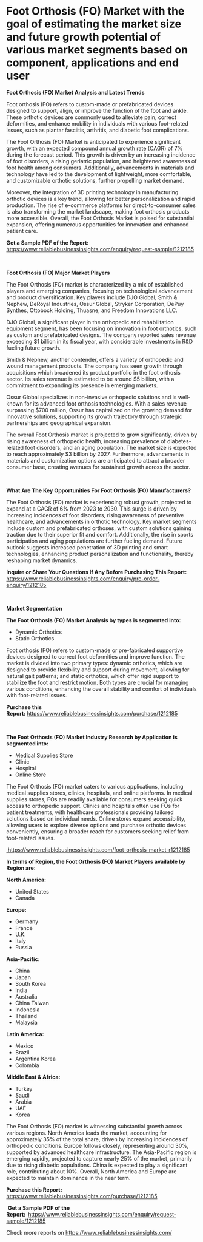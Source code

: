 <p><h1>Foot Orthosis (FO) Market with the goal of estimating the market size and future growth potential of various market segments based on component, applications and end user</h1></p><p><strong>Foot Orthosis (FO) Market Analysis and Latest Trends</strong></p>
<p><p>Foot orthosis (FO) refers to custom-made or prefabricated devices designed to support, align, or improve the function of the foot and ankle. These orthotic devices are commonly used to alleviate pain, correct deformities, and enhance mobility in individuals with various foot-related issues, such as plantar fasciitis, arthritis, and diabetic foot complications.</p><p>The Foot Orthosis (FO) Market is anticipated to experience significant growth, with an expected compound annual growth rate (CAGR) of 7% during the forecast period. This growth is driven by an increasing incidence of foot disorders, a rising geriatric population, and heightened awareness of foot health among consumers. Additionally, advancements in materials and technology have led to the development of lightweight, more comfortable, and customizable orthotic solutions, further propelling market demand.</p><p>Moreover, the integration of 3D printing technology in manufacturing orthotic devices is a key trend, allowing for better personalization and rapid production. The rise of e-commerce platforms for direct-to-consumer sales is also transforming the market landscape, making foot orthosis products more accessible. Overall, the Foot Orthosis Market is poised for substantial expansion, offering numerous opportunities for innovation and enhanced patient care.</p></p>
<p><strong>Get a Sample PDF of the Report:&nbsp;</strong> <a href="https://www.reliablebusinessinsights.com/enquiry/request-sample/1212185?utm_campaign=2319&utm_medium=2&utm_source=Github&utm_content=ia&utm_term=24032025&utm_id=foot-orthosis-fo">https://www.reliablebusinessinsights.com/enquiry/request-sample/1212185</a></p>
<p>&nbsp;</p>
<p><strong>Foot Orthosis (FO) Major Market Players</strong></p>
<p><p>The Foot Orthosis (FO) market is characterized by a mix of established players and emerging companies, focusing on technological advancement and product diversification. Key players include DJO Global, Smith & Nephew, DeRoyal Industries, Ossur Global, Stryker Corporation, DePuy Synthes, Ottobock Holding, Thuasne, and Freedom Innovations LLC.</p><p>DJO Global, a significant player in the orthopedic and rehabilitation equipment segment, has been focusing on innovation in foot orthotics, such as custom and prefabricated designs. The company reported sales revenue exceeding $1 billion in its fiscal year, with considerable investments in R&D fueling future growth.</p><p>Smith & Nephew, another contender, offers a variety of orthopedic and wound management products. The company has seen growth through acquisitions which broadened its product portfolio in the foot orthosis sector. Its sales revenue is estimated to be around $5 billion, with a commitment to expanding its presence in emerging markets.</p><p>Ossur Global specializes in non-invasive orthopedic solutions and is well-known for its advanced foot orthosis technologies. With a sales revenue surpassing $700 million, Ossur has capitalized on the growing demand for innovative solutions, supporting its growth trajectory through strategic partnerships and geographical expansion.</p><p>The overall Foot Orthosis market is projected to grow significantly, driven by rising awareness of orthopedic health, increasing prevalence of diabetes-related foot disorders, and an aging population. The market size is expected to reach approximately $3 billion by 2027. Furthermore, advancements in materials and customization options are anticipated to attract a broader consumer base, creating avenues for sustained growth across the sector.</p></p>
<p>&nbsp;</p>
<p><strong>What Are The Key Opportunities For Foot Orthosis (FO) Manufacturers?</strong></p>
<p><p>The Foot Orthosis (FO) market is experiencing robust growth, projected to expand at a CAGR of 6% from 2023 to 2030. This surge is driven by increasing incidences of foot disorders, rising awareness of preventive healthcare, and advancements in orthotic technology. Key market segments include custom and prefabricated orthoses, with custom solutions gaining traction due to their superior fit and comfort. Additionally, the rise in sports participation and aging populations are further fueling demand. Future outlook suggests increased penetration of 3D printing and smart technologies, enhancing product personalization and functionality, thereby reshaping market dynamics.</p></p>
<p><strong>Inquire or Share Your Questions If Any Before Purchasing This Report:</strong> <a href="https://www.reliablebusinessinsights.com/enquiry/pre-order-enquiry/1212185?utm_campaign=2319&utm_medium=2&utm_source=Github&utm_content=ia&utm_term=24032025&utm_id=foot-orthosis-fo">https://www.reliablebusinessinsights.com/enquiry/pre-order-enquiry/1212185</a></p>
<p>&nbsp;</p>
<p><strong>Market Segmentation</strong></p>
<p><strong>The Foot Orthosis (FO) Market Analysis by types is segmented into:</strong></p>
<p><ul><li>Dynamic Orthotics</li><li>Static Orthotics</li></ul></p>
<p><p>Foot orthosis (FO) refers to custom-made or pre-fabricated supportive devices designed to correct foot deformities and improve function. The market is divided into two primary types: dynamic orthotics, which are designed to provide flexibility and support during movement, allowing for natural gait patterns; and static orthotics, which offer rigid support to stabilize the foot and restrict motion. Both types are crucial for managing various conditions, enhancing the overall stability and comfort of individuals with foot-related issues.</p></p>
<p><strong>Purchase this Report:&nbsp;</strong><a href="https://www.reliablebusinessinsights.com/purchase/1212185?utm_campaign=2319&utm_medium=2&utm_source=Github&utm_content=ia&utm_term=24032025&utm_id=foot-orthosis-fo">https://www.reliablebusinessinsights.com/purchase/1212185</a></p>
<p>&nbsp;</p>
<p><strong>The Foot Orthosis (FO) Market Industry Research by Application is segmented into:</strong></p>
<p><ul><li>Medical Supplies Store</li><li>Clinic</li><li>Hospital</li><li>Online Store</li></ul></p>
<p><p>The Foot Orthosis (FO) market caters to various applications, including medical supplies stores, clinics, hospitals, and online platforms. In medical supplies stores, FOs are readily available for consumers seeking quick access to orthopedic support. Clinics and hospitals often use FOs for patient treatments, with healthcare professionals providing tailored solutions based on individual needs. Online stores expand accessibility, allowing users to explore diverse options and purchase orthotic devices conveniently, ensuring a broader reach for customers seeking relief from foot-related issues.</p></p>
<p><a href="https://www.reliablebusinessinsights.com/foot-orthosis-market-r1212185?utm_campaign=2319&utm_medium=2&utm_source=Github&utm_content=ia&utm_term=24032025&utm_id=foot-orthosis-fo">&nbsp;https://www.reliablebusinessinsights.com/foot-orthosis-market-r1212185</a></p>
<p><strong>In terms of Region, the Foot Orthosis (FO) Market Players available by Region are:</strong></p>
<p>
    <p> <strong> North America: </strong>
        <ul>
            <li>United States</li>
            <li>Canada</li>
        </ul>
        </p> 
    <p> <strong> Europe: </strong>
        <ul>
            <li>Germany</li>
            <li>France</li>
            <li>U.K.</li>
            <li>Italy</li>
            <li>Russia</li>
        </ul>
        </p> 
    <p> <strong> Asia-Pacific: </strong>
        <ul>
            <li>China</li>
            <li>Japan</li>
            <li>South Korea</li>
            <li>India</li>
            <li>Australia</li>
            <li>China Taiwan</li>
            <li>Indonesia</li>
            <li>Thailand</li>
            <li>Malaysia</li>
        </ul>
        </p> 
    <p> <strong> Latin America: </strong>
        <ul>
            <li>Mexico</li>
            <li>Brazil</li>
            <li>Argentina Korea</li>
            <li>Colombia</li>
        </ul>
        </p> 
    <p> <strong> Middle East & Africa: </strong>
        <ul>
            <li>Turkey</li>
            <li>Saudi</li>
            <li>Arabia</li>
            <li>UAE</li>
            <li>Korea</li>
        </ul>
    </p>
    </p>
<p><p>The Foot Orthosis (FO) market is witnessing substantial growth across various regions. North America leads the market, accounting for approximately 35% of the total share, driven by increasing incidences of orthopedic conditions. Europe follows closely, representing around 30%, supported by advanced healthcare infrastructure. The Asia-Pacific region is emerging rapidly, projected to capture nearly 25% of the market, primarily due to rising diabetic populations. China is expected to play a significant role, contributing about 10%. Overall, North America and Europe are expected to maintain dominance in the near term.</p></p>
<p><strong>Purchase this Report: </strong><a href="https://www.reliablebusinessinsights.com/purchase/1212185?utm_campaign=2319&utm_medium=2&utm_source=Github&utm_content=ia&utm_term=24032025&utm_id=foot-orthosis-fo">https://www.reliablebusinessinsights.com/purchase/1212185</a></p>
<p>&nbsp;<strong>Get a Sample PDF of the Report:&nbsp;&nbsp;</strong><a href="https://www.reliablebusinessinsights.com/enquiry/request-sample/1212185?utm_campaign=2319&utm_medium=2&utm_source=Github&utm_content=ia&utm_term=24032025&utm_id=foot-orthosis-fo">https://www.reliablebusinessinsights.com/enquiry/request-sample/1212185</a></p>
<p><strong></strong></p>
<p>Check more reports on <a href="https://www.reliablebusinessinsights.com/?utm_campaign=2319&utm_medium=2&utm_source=Github&utm_content=ia&utm_term=24032025&utm_id=foot-orthosis-fo">https://www.reliablebusinessinsights.com/</a></p>